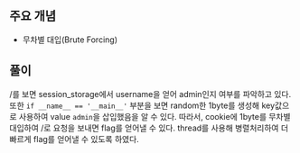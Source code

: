 ## 주요 개념

- 무차별 대입(Brute Forcing)

## 풀이

/를 보면 session_storage에서 username을 얻어 admin인지 여부를 파악하고 있다. 또한 `if __name__ == '__main__'` 부분을 보면 random한 1byte를 생성해 key값으로 사용하여 value `admin`을 삽입했음을 알 수 있다.
따라서, cookie에 1byte를 무차별 대입하여 /로 요청을 보내면 flag를 얻어낼 수 있다. thread를 사용해 병렬처리하여 더 빠르게 flag를 얻어낼 수 있도록 하였다.
